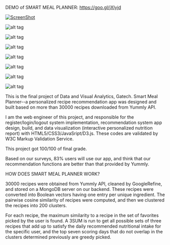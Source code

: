 DEMO of SMART MEAL PLANNER: https://goo.gl/jXlyjd

[![ScreenShot](https://github.com/ynyeh0221/Smart-Meal-Planner/blob/master/video.png)](https://goo.gl/jXlyjd)

![alt tag](https://github.com/ynyeh0221/Smart-Meal-Planner/blob/master/index.png)

![alt tag](https://github.com/ynyeh0221/Smart-Meal-Planner/blob/master/meals.png)

![alt tag](https://github.com/ynyeh0221/Smart-Meal-Planner/blob/master/meals2.png)

![alt tag](https://github.com/ynyeh0221/Smart-Meal-Planner/blob/master/analysis1.png)

![alt tag](https://github.com/ynyeh0221/Smart-Meal-Planner/blob/master/analysis2.png)

![alt tag](https://github.com/ynyeh0221/Smart-Meal-Planner/blob/master/analysis3.png)

![alt tag](https://github.com/ynyeh0221/Smart-Meal-Planner/blob/master/analysis4.png)

This is the final project of Data and Visual Analytics, Gatech. Smart Meal Planner--a personalized recipe recommendation app was designed and built based on more than 30000 recipes downloaded from Yummly API.

I am the web engineer of this project, and responsible for the register/login/logout system implementation, recommendation system app design, build, and data visualization (interactive personalized nutrition report) with HTML5/CSS3/JavaSript/D3.js. These codes are validated by W3C Markup Validation Service.

This project got 100/100 of final grade.

Based on our surveys, 83% users will use our app, and think that our recommendation functions are better than that provided by Yummly.


HOW DOES SMART MEAL PLANNER WORK?

30000 recipes were obtained from Yummly API, cleaned by GoogleRefine, and stored on a MongoDB server on our backend. These recipes were converted into Boolean vectors having one entry per unique ingredient. The pairwise cosine similarity of recipes were computed, and then we clustered the recipes into 200 clusters.

For each recipe, the maximum similarity to a recipe in the set of favorites picked by the user is found. A 3SUM is run to get all possible sets of three recipes that add up to satisfy the daily recommended nutritional intake for the specific user, and the top seven scoring days that do not overlap in the clusters determined previously are greedy picked.
